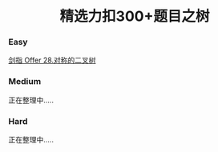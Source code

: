 <h1 align="center">精选力扣300+题目之树</h1>

<p id="easy"></p>

### Easy

[剑指 Offer 28.对称的二叉树](Doc/Knowledge/算法/LeetCode题解/total/14-树/easy/easy.md#对称的二叉树)

<p id="medium"></p>

### Medium

正在整理中.....

<p id="hard"></p>

### Hard

正在整理中.....